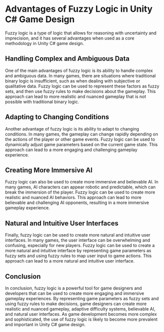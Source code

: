 # Advantages of Fuzzy Logic in Unity C# Game Design

Fuzzy logic is a type of logic that allows for reasoning with uncertainty and imprecision, and it has several advantages when used as a core methodology in Unity C# game design. 

## Handling Complex and Ambiguous Data

One of the main advantages of fuzzy logic is its ability to handle complex and ambiguous data. In many games, there are situations where traditional binary logic is insufficient, such as when dealing with subjective or qualitative data. Fuzzy logic can be used to represent these factors as fuzzy sets, and then use fuzzy rules to make decisions about the gameplay. This approach can lead to more realistic and nuanced gameplay that is not possible with traditional binary logic.

## Adapting to Changing Conditions

Another advantage of fuzzy logic is its ability to adapt to changing conditions. In many games, the gameplay can change rapidly depending on the actions of the player or other game events. Fuzzy logic can be used to dynamically adjust game parameters based on the current game state. This approach can lead to a more engaging and challenging gameplay experience.

## Creating More Immersive AI

Fuzzy logic can also be used to create more immersive and believable AI. In many games, AI characters can appear robotic and predictable, which can break the immersion of the player. Fuzzy logic can be used to create more realistic and nuanced AI behaviors. This approach can lead to more believable and challenging AI opponents, resulting in a more immersive gameplay experience.

## Natural and Intuitive User Interfaces

Finally, fuzzy logic can be used to create more natural and intuitive user interfaces. In many games, the user interface can be overwhelming and confusing, especially for new players. Fuzzy logic can be used to create a more natural and intuitive interface by representing game parameters as fuzzy sets and using fuzzy rules to map user input to game actions. This approach can lead to a more natural and intuitive user interface.

## Conclusion

In conclusion, fuzzy logic is a powerful tool for game designers and developers that can be used to create more engaging and immersive gameplay experiences. By representing game parameters as fuzzy sets and using fuzzy rules to make decisions, game designers can create more realistic and nuanced gameplay, adaptive difficulty systems, believable AI, and natural user interfaces. As game development becomes more complex and sophisticated, the use of fuzzy logic is likely to become more prevalent and important in Unity C# game design.
